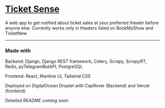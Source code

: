 # [Ticket Sense](https://ticketsense.annleefores.com/)

A web app to get notified about ticket sales at your preferred theater before anyone else.
Currently works only in theaters listed on BookMyShow and TicketNew


---

### Made with

Backend: Django, Django REST framework, Celery, Scrapy, ScrapyRT, Redis, pyTelegramBotAPI, PostgreSQL

Frontend: React, Mantine UI, Tailwind CSS

Deployed on DigitalOcean Droplet with CapRover (Backend) and Vercel (frontend)

_Detailed README coming soon_
